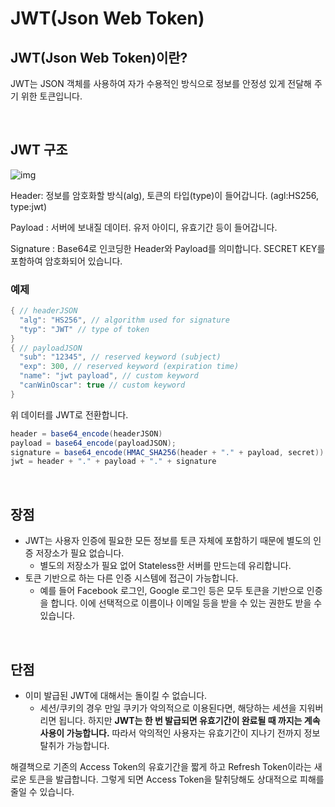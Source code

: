 # JWT(Json Web Token)

## JWT(Json Web Token)이란?

JWT는 JSON 객체를 사용하여 자가 수용적인 방식으로 정보를 안정성 있게 전달해 주기 위한 토큰입니다.

</br >

## JWT 구조

![img](https://blog.kakaocdn.net/dn/b0msBg/btq8NdjRqck/gsjfFAsh7SMJDrk6m2N4X0/img.png)

Header: 정보를 암호화할 방식(alg), 토큰의 타입(type)이 들어갑니다. (agl:HS256, type:jwt)

Payload : 서버에 보내질 데이터. 유저 아이디, 유효기간 등이 들어갑니다.

Signature : Base64로 인코딩한 Header와 Payload를 의미합니다. SECRET KEY를 포함하여 암호화되어 있습니다.

### 예제

~~~java
{ // headerJSON
  "alg": "HS256", // algorithm used for signature
  "typ": "JWT" // type of token
}
{ // payloadJSON
  "sub": "12345", // reserved keyword (subject)
  "exp": 300, // reserved keyword (expiration time)
  "name": "jwt payload", // custom keyword
  "canWinOscar": true // custom keyword
}
~~~

위 데이터를 JWT로 전환합니다.

~~~java
header = base64_encode(headerJSON)
payload = base64_encode(payloadJSON);
signature = base64_encode(HMAC_SHA256(header + "." + payload, secret))
jwt = header + "." + payload + "." + signature
~~~

</br >

## 장점

- JWT는 사용자 인증에 필요한 모든 정보를 토큰 자체에 포함하기 때문에 별도의 인증 저장소가 필요 없습니다.
  - 별도의 저장소가 필요 없어 Stateless한 서버를 만드는데 유리합니다.
- 토큰 기반으로 하는 다른 인증 시스템에 접근이 가능합니다.
  - 예를 들어 Facebook 로그인, Google 로그인 등은 모두 토큰을 기반으로 인증을 합니다. 이에 선택적으로 이름이나 이메일 등을 받을 수 있는 권한도 받을 수 있습니다. 

</br >

## 단점

- 이미 발급된 JWT에 대해서는 돌이킬 수 없습니다.
  - 세션/쿠키의 경우 만일 쿠키가 악의적으로 이용된다면, 해당하는 세션을 지워버리면 됩니다. 하지만 **JWT는 한 번 발급되면 유효기간이 완료될 때 까지는 계속 사용이 가능합니다.** 따라서 악의적인 사용자는 유효기간이 지나기 전까지 정보 탈취가 가능합니다.

해결책으로 기존의 Access Token의 유효기간을 짧게 하고 Refresh Token이라는 새로운 토큰을 발급합니다. 그렇게 되면 Access Token을 탈취당해도 상대적으로 피해를 줄일 수 있습니다. 

